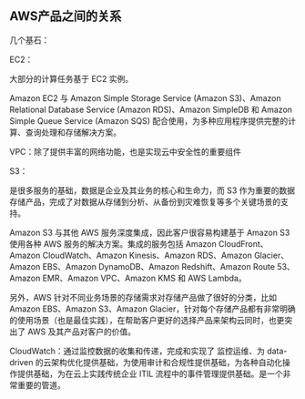 ## AWS产品之间的关系


几个基石：

EC2：

大部分的计算任务基于 EC2 实例。

Amazon EC2 与 Amazon Simple Storage Service \(Amazon S3\)、Amazon Relational Database Service \(Amazon RDS\)、Amazon SimpleDB 和 Amazon Simple Queue Service \(Amazon SQS\) 配合使用，为多种应用程序提供完整的计算、查询处理和存储解决方案。


VPC：除了提供丰富的网络功能，也是实现云中安全性的重要组件

S3：

是很多服务的基础，数据是企业及其业务的核心和生命力，而 S3 作为重要的数据存储产品，完成了对数据从存储到分析、从备份到灾难恢复等多个关键场景的支持。

Amazon S3 与其他 AWS 服务深度集成，因此客户很容易构建基于 Amazon S3 使用各种 AWS 服务的解决方案。集成的服务包括 Amazon CloudFront、Amazon CloudWatch、Amazon Kinesis、Amazon RDS、Amazon Glacier、Amazon EBS、Amazon DynamoDB、Amazon Redshift、Amazon Route 53、Amazon EMR、Amazon VPC、Amazon KMS 和 AWS Lambda。

另外，AWS 针对不同业务场景的存储需求对存储产品做了很好的分类，比如 Amazon EBS、Amazon S3、Amazon Glacier，针对每个存储产品都有非常明确的使用场景（也是最佳实践），在帮助客户更好的选择产品来架构云同时，也更突出了 AWS 及其产品对客户的价值。

CloudWatch：通过监控数据的收集和传递，完成和实现了  监控运维、为 data-driven 的云架构优化提供基础，为使用审计和合规性提供基础，为各种自动化操作提供基础，为在云上实践传统企业 ITIL 流程中的事件管理提供基础。是一个非常重要的管道。